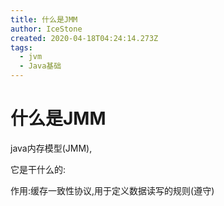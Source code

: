 ```yaml
---
title: 什么是JMM
author: IceStone
created: 2020-04-18T04:24:14.273Z
tags:
  - jvm
  - Java基础
---
```


# 什么是JMM

java内存模型(JMM),

 
它是干什么的:

作用:缓存一致性协议,用于定义数据读写的规则(遵守)

 
